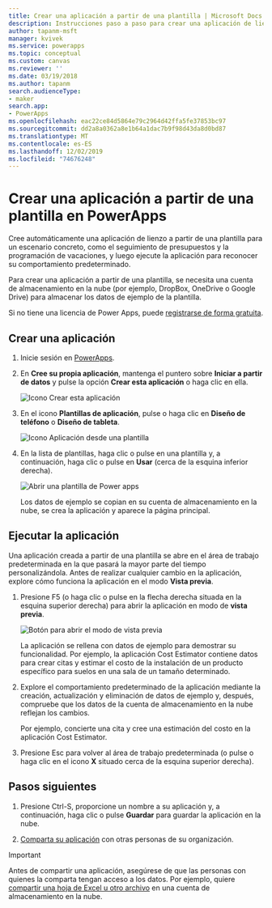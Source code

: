 ```yaml
---
title: Crear una aplicación a partir de una plantilla | Microsoft Docs
description: Instrucciones paso a paso para crear una aplicación de lienzo automáticamente basada en una plantilla de Power apps.
author: tapanm-msft
manager: kvivek
ms.service: powerapps
ms.topic: conceptual
ms.custom: canvas
ms.reviewer: ''
ms.date: 03/19/2018
ms.author: tapanm
search.audienceType:
- maker
search.app:
- PowerApps
ms.openlocfilehash: eac22ce84d5864e79c2964d42ffa5fe37853bc97
ms.sourcegitcommit: dd2a8a0362a8e1b64a1dac7b9f98d43da8d0bd87
ms.translationtype: MT
ms.contentlocale: es-ES
ms.lasthandoff: 12/02/2019
ms.locfileid: "74676248"
---
```

# <a name="create-a-canvas-app-from-a-template-in-powerapps"></a>Crear una aplicación a partir de una plantilla en PowerApps

Cree automáticamente una aplicación de lienzo a partir de una plantilla para un escenario concreto, como el seguimiento de presupuestos y la programación de vacaciones, y luego ejecute la aplicación para reconocer su comportamiento predeterminado.

Para crear una aplicación a partir de una plantilla, se necesita una cuenta de almacenamiento en la nube (por ejemplo, DropBox, OneDrive o Google Drive) para almacenar los datos de ejemplo de la plantilla.

Si no tiene una licencia de Power Apps, puede [registrarse de forma gratuita](../signup-for-powerapps.md).

## <a name="create-an-app"></a>Crear una aplicación

1. Inicie sesión en [PowerApps](https://make.powerapps.com?utm_source=padocs&utm_medium=linkinadoc&utm_campaign=referralsfromdoc).

1. En **Cree su propia aplicación**, mantenga el puntero sobre **Iniciar a partir de datos** y pulse la opción **Crear esta aplicación** o haga clic en ella.

    ![Icono Crear esta aplicación](./media/get-started-test-drive/make-this-app.png)

1. En el icono **Plantillas de aplicación**, pulse o haga clic en **Diseño de teléfono** o **Diseño de tableta**.

    ![Icono Aplicación desde una plantilla](./media/get-started-test-drive/template-tile.png)

4. En la lista de plantillas, haga clic o pulse en una plantilla y, a continuación, haga clic o pulse en **Usar** (cerca de la esquina inferior derecha).

    ![Abrir una plantilla de Power apps](./media/get-started-test-drive/open-template.png)

    Los datos de ejemplo se copian en su cuenta de almacenamiento en la nube, se crea la aplicación y aparece la página principal.

## <a name="run-the-app"></a>Ejecutar la aplicación
Una aplicación creada a partir de una plantilla se abre en el área de trabajo predeterminada en la que pasará la mayor parte del tiempo personalizándola. Antes de realizar cualquier cambio en la aplicación, explore cómo funciona la aplicación en el modo **Vista previa**.

1. Presione F5 (o haga clic o pulse en la flecha derecha situada en la esquina superior derecha) para abrir la aplicación en modo de **vista previa**.

    ![Botón para abrir el modo de vista previa](./media/get-started-test-drive/open-preview.png)

    La aplicación se rellena con datos de ejemplo para demostrar su funcionalidad. Por ejemplo, la aplicación Cost Estimator contiene datos para crear citas y estimar el costo de la instalación de un producto específico para suelos en una sala de un tamaño determinado.

4. Explore el comportamiento predeterminado de la aplicación mediante la creación, actualización y eliminación de datos de ejemplo y, después, compruebe que los datos de la cuenta de almacenamiento en la nube reflejan los cambios.

    Por ejemplo, concierte una cita y cree una estimación del costo en la aplicación Cost Estimator.

5. Presione Esc para volver al área de trabajo predeterminada (o pulse o haga clic en el icono **X** situado cerca de la esquina superior derecha).

## <a name="next-steps"></a>Pasos siguientes
1. Presione Ctrl-S, proporcione un nombre a su aplicación y, a continuación, haga clic o pulse **Guardar** para guardar la aplicación en la nube.

1. [Comparta su aplicación](share-app.md) con otras personas de su organización.

> [!IMPORTANT]
> Antes de compartir una aplicación, asegúrese de que las personas con quienes la comparta tengan acceso a los datos. Por ejemplo, quiere [compartir una hoja de Excel u otro archivo](share-app-data.md) en una cuenta de almacenamiento en la nube.
